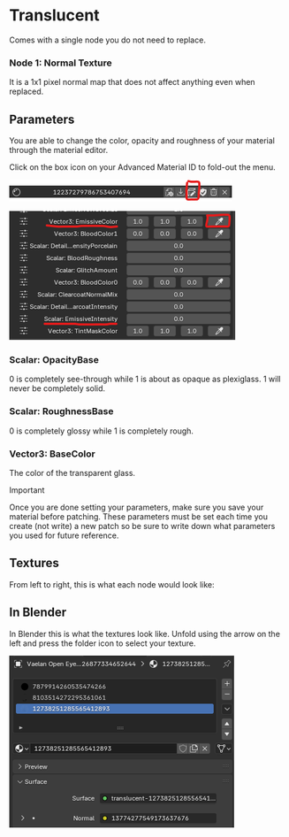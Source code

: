 # Translucent
Comes with a single node you do not need to replace. 

### Node 1: Normal Texture
It is a 1x1 pixel normal map that does not affect anything even when replaced.

## Parameters
You are able to change the color, opacity and roughness of your material through the material editor.

Click on the box icon on your Advanced Material ID to fold-out the menu.

![Open Material Editor](../public/images/materials/open-material-editor.png)

![Translucent Parameters](../public/images/advanced-material/advanced-parameters.png)

### Scalar: OpacityBase 
0 is completely see-through while 1 is about as opaque as plexiglass. 1 will never be completely solid.

### Scalar: RoughnessBase 
0 is completely glossy while 1 is completely rough.

### Vector3: BaseColor 
The color of the transparent glass.

> [!IMPORTANT]
> Once you are done setting your parameters, make sure you save your material before patching. These parameters must be set each time you create (not write) a new patch so be sure to write down what parameters you used for future reference.



## Textures
From left to right, this is what each node would look like:




## In Blender
In Blender this is what the textures look like. Unfold using the arrow on the left and press the folder icon to select your texture.

![Translucent Blender Preview](../public/images/translucent-material/translucent-blender.png)